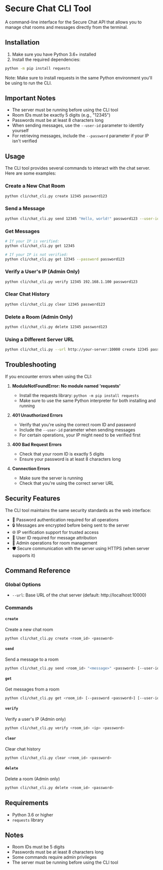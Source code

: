 # Secure Chat CLI Tool

A command-line interface for the Secure Chat API that allows you to manage chat rooms and messages directly from the terminal.

## Installation

1. Make sure you have Python 3.6+ installed
2. Install the required dependencies:
```bash
python -m pip install requests
```
Note: Make sure to install requests in the same Python environment you'll be using to run the CLI.

## Important Notes

- The server must be running before using the CLI tool
- Room IDs must be exactly 5 digits (e.g., "12345")
- Passwords must be at least 8 characters long
- When sending messages, use the `--user-id` parameter to identify yourself
- For retrieving messages, include the `--password` parameter if your IP isn't verified

## Usage

The CLI tool provides several commands to interact with the chat server. Here are some examples:

### Create a New Chat Room
```bash
python cli/chat_cli.py create 12345 password123
```

### Send a Message
```bash
python cli/chat_cli.py send 12345 "Hello, world!" password123 --user-id your-username
```

### Get Messages
```bash
# If your IP is verified:
python cli/chat_cli.py get 12345

# If your IP is not verified:
python cli/chat_cli.py get 12345 --password password123
```

### Verify a User's IP (Admin Only)
```bash
python cli/chat_cli.py verify 12345 192.168.1.100 password123
```

### Clear Chat History
```bash
python cli/chat_cli.py clear 12345 password123
```

### Delete a Room (Admin Only)
```bash
python cli/chat_cli.py delete 12345 password123
```

### Using a Different Server URL
```bash
python cli/chat_cli.py --url http://your-server:10000 create 12345 password123
```

## Troubleshooting

If you encounter errors when using the CLI:

1. **ModuleNotFoundError: No module named 'requests'**
   - Install the requests library: `python -m pip install requests`
   - Make sure to use the same Python interpreter for both installing and running

2. **401 Unauthorized Errors**
   - Verify that you're using the correct room ID and password
   - Include the `--user-id` parameter when sending messages
   - For certain operations, your IP might need to be verified first

3. **400 Bad Request Errors**
   - Check that your room ID is exactly 5 digits
   - Ensure your password is at least 8 characters long

4. **Connection Errors**
   - Make sure the server is running
   - Check that you're using the correct server URL

## Security Features

The CLI tool maintains the same security standards as the web interface:

- 🔐 Password authentication required for all operations
- 🔒 Messages are encrypted before being sent to the server
- 🌐 IP verification support for trusted access
- 🔑 User ID required for message attribution
- 👑 Admin operations for room management
- 🛡️ Secure communication with the server using HTTPS (when server supports it)

## Command Reference

### Global Options
- `--url`: Base URL of the chat server (default: http://localhost:10000)

### Commands

#### `create`
Create a new chat room
```bash
python cli/chat_cli.py create <room_id> <password>
```

#### `send`
Send a message to a room
```bash
python cli/chat_cli.py send <room_id> "<message>" <password> [--user-id <user_id>]
```

#### `get`
Get messages from a room
```bash
python cli/chat_cli.py get <room_id> [--password <password>] [--user-id <user_id>]
```

#### `verify`
Verify a user's IP (Admin only)
```bash
python cli/chat_cli.py verify <room_id> <ip> <password>
```

#### `clear`
Clear chat history
```bash
python cli/chat_cli.py clear <room_id> <password>
```

#### `delete`
Delete a room (Admin only)
```bash
python cli/chat_cli.py delete <room_id> <password>
```

## Requirements
- Python 3.6 or higher
- `requests` library

## Notes
- Room IDs must be 5 digits
- Passwords must be at least 8 characters long
- Some commands require admin privileges
- The server must be running before using the CLI tool 